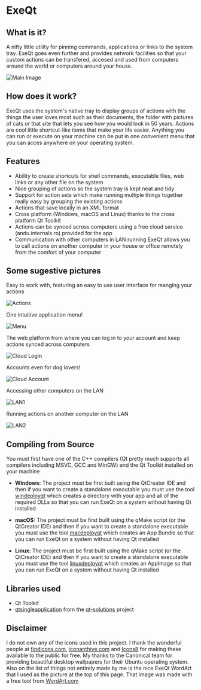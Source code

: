 # ExeQt

## What is it?
A nifty little utility for pinning commands, applications or links to the system tray. ExeQt goes even further and provides network facilities so that your custom actions can be transfered, accesed and used from computers around the world or computers around your house.

![Main Image](./Images/main.png)

## How does it work?
ExeQt uses the system's native tray to display groups of actions with the things the user loves most such as their documents, the folder with pictures of cats or that site that lets you see how you would look in 50 years. Actions are cool little shortcut-like items that make your life easier. Anything you can run or execute on your machine can be put in one convenient menu that you can acces anywhere on your operating system.

## Features
- Ability to create shortcuts for shell commands, executable files, web links or any other file on the system
- Nice grouping of actions so the system tray is kept neat and tidy
- Support for action sets which make running multiple things together really easy by grouping the existing actions
- Actions that save locally in an XML format
- Cross platform (Windows, macOS and Linux) thanks to the cross platform Qt Toolkit
- Actions can be synced across computers using a free cloud service (andu.internals.ro) provided for the app
- Communication with other computers in LAN running ExeQt allows you to call actions on another computer in your house or office remotely from the comfort of your computer

## Some sugestive pictures
Easy to work with, featuring an easy to use user interface for manging your actions

![Actions](./Images/actions.png)

One intuitive application menu!

![Menu](./Images/menu.png)

The web platform from where you can log in to your account and keep actions synced across computers

![Cloud Login](./Images/web-login.png)

Accounts even for dog lovers!

![Cloud Account](./Images/web-account.png)

Accessing other computers on the LAN

![LAN1](./Images/lan1.png)

Running actions on another computer on the LAN

![LAN2](./Images/lan2.png)

## Compiling from Source

You must first have one of the C++ compilers (Qt pretty much supports all compilers including MSVC, GCC and MinGW) and the Qt Toolkit installed on your machine

- **Windows:** The project must be first built using the QtCreator IDE and then if you want to create a standalone executable you must use the tool [windeployqt](https://doc.qt.io/qt-5/windows-deployment.html) which creates a directory with your app and all of the required DLLs so that you can run ExeQt on a system without having Qt installed

- **macOS:** The project must be first built using the qMake script (or the QtCreator IDE) and then if you want to create a standalone executable you must use the tool [macdeployqt](https://doc.qt.io/qt-5/osx-deployment.html#macdeploy) which creates an App Bundle so that you can run ExeQt on a system without having Qt installed

- **Linux:** The project must be first built using the qMake script (or the QtCreator IDE) and then if you want to create a standalone executable you must use the tool [linuxdeployqt](https://github.com/probonopd/linuxdeployqt) which creates an AppImage so that you can run ExeQt on a system without having Qt installed

## Libraries used
- Qt Toolkit
- [qtsingleapplication](https://github.com/qtproject/qt-solutions/tree/master/qtsingleapplication) from the [qt-solutions](https://github.com/qtproject/qt-solutions) project

## Disclaimer
I do not own any of the icons used in this project. I thank the wonderful people at [findicons.com](findicons.com), [iconarchive.com](iconarchive.com) and [Icons8](icons8.com) for making these available to the public for free.
My thanks to the Canonical team for providing beautiful desktop wallpapers for their Ubuntu operating system.
Also on the list of things not entirely made by me is the nice ExeQt WordArt that I used as the picture at the top of this page. That image was made with a free tool from [WordArt.com](https://wordart.com/)
